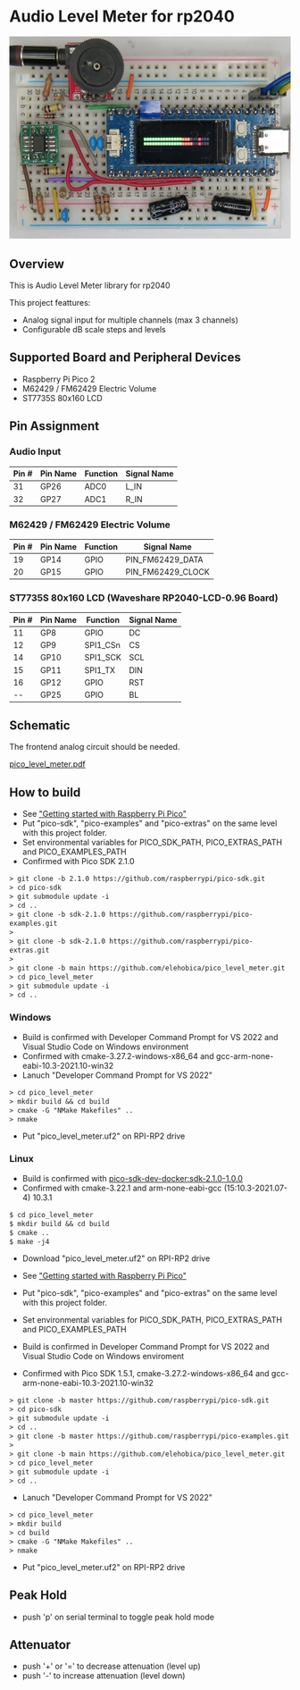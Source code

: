 # Audio Level Meter for rp2040

![LevelMeterScene](doc/level_meter_scene01.jpg)

## Overview
This is Audio Level Meter library for rp2040

This project feattures:
* Analog signal input for multiple channels (max 3 channels)
* Configurable dB scale steps and levels

## Supported Board and Peripheral Devices
* Raspberry Pi Pico 2
* M62429 / FM62429 Electric Volume
* ST7735S 80x160 LCD

## Pin Assignment
### Audio Input

| Pin # | Pin Name | Function | Signal Name |
----|----|----|----
|31 | GP26 | ADC0 | L_IN |
|32 | GP27 | ADC1 | R_IN |

### M62429 / FM62429 Electric Volume

| Pin # | Pin Name | Function | Signal Name |
----|----|----|----
|19 | GP14 | GPIO | PIN_FM62429_DATA |
|20 | GP15 | GPIO | PIN_FM62429_CLOCK |

### ST7735S 80x160 LCD (Waveshare RP2040-LCD-0.96 Board)

| Pin # | Pin Name | Function | Signal Name |
----|----|----|----
|11 | GP8 | GPIO | DC |
|12 | GP9 | SPI1_CSn | CS |
|14 | GP10 | SPI1_SCK | SCL |
|15 | GP11 | SPI1_TX | DIN |
|16 | GP12 | GPIO | RST |
|-- | GP25 | GPIO | BL |

## Schematic
The frontend analog circuit should be needed.

[pico_level_meter.pdf](doc/pico_level_meter.pdf)

## How to build
* See ["Getting started with Raspberry Pi Pico"](https://datasheets.raspberrypi.org/pico/getting-started-with-pico.pdf)
* Put "pico-sdk", "pico-examples" and "pico-extras" on the same level with this project folder.
* Set environmental variables for PICO_SDK_PATH, PICO_EXTRAS_PATH and PICO_EXAMPLES_PATH
* Confirmed with Pico SDK 2.1.0
```
> git clone -b 2.1.0 https://github.com/raspberrypi/pico-sdk.git
> cd pico-sdk
> git submodule update -i
> cd ..
> git clone -b sdk-2.1.0 https://github.com/raspberrypi/pico-examples.git
>
> git clone -b sdk-2.1.0 https://github.com/raspberrypi/pico-extras.git
> 
> git clone -b main https://github.com/elehobica/pico_level_meter.git
> cd pico_level_meter
> git submodule update -i
> cd ..
```
### Windows
* Build is confirmed with Developer Command Prompt for VS 2022 and Visual Studio Code on Windows environment
* Confirmed with cmake-3.27.2-windows-x86_64 and gcc-arm-none-eabi-10.3-2021.10-win32
* Lanuch "Developer Command Prompt for VS 2022"
```
> cd pico_level_meter
> mkdir build && cd build
> cmake -G "NMake Makefiles" ..
> nmake
```
* Put "pico_level_meter.uf2" on RPI-RP2 drive
### Linux
* Build is confirmed with [pico-sdk-dev-docker:sdk-2.1.0-1.0.0]( https://hub.docker.com/r/elehobica/pico-sdk-dev-docker)
* Confirmed with cmake-3.22.1 and arm-none-eabi-gcc (15:10.3-2021.07-4) 10.3.1
```
$ cd pico_level_meter
$ mkdir build && cd build
$ cmake ..
$ make -j4
```
* Download "pico_level_meter.uf2" on RPI-RP2 drive



* See ["Getting started with Raspberry Pi Pico"](https://datasheets.raspberrypi.org/pico/getting-started-with-pico.pdf)
* Put "pico-sdk", "pico-examples" and "pico-extras" on the same level with this project folder.
* Set environmental variables for PICO_SDK_PATH, PICO_EXTRAS_PATH and PICO_EXAMPLES_PATH
* Build is confirmed in Developer Command Prompt for VS 2022 and Visual Studio Code on Windows enviroment
* Confirmed with Pico SDK 1.5.1, cmake-3.27.2-windows-x86_64 and gcc-arm-none-eabi-10.3-2021.10-win32
```
> git clone -b master https://github.com/raspberrypi/pico-sdk.git
> cd pico-sdk
> git submodule update -i
> cd ..
> git clone -b master https://github.com/raspberrypi/pico-examples.git
> 
> git clone -b main https://github.com/elehobica/pico_level_meter.git
> cd pico_level_meter
> git submodule update -i
> cd ..
```
* Lanuch "Developer Command Prompt for VS 2022"
```
> cd pico_level_meter
> mkdir build
> cd build
> cmake -G "NMake Makefiles" ..
> nmake
```
* Put "pico_level_meter.uf2" on RPI-RP2 drive

## Peak Hold
* push 'p' on serial terminal to toggle peak hold mode

## Attenuator
* push '+' or '=' to decrease attenuation (level up)
* push '-' to increase attenuation (level down)